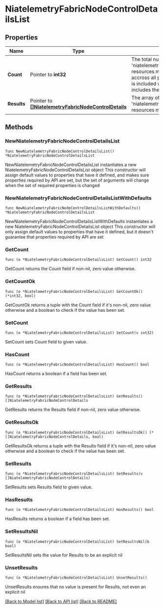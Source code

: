 # NiatelemetryFabricNodeControlDetailsList

## Properties

Name | Type | Description | Notes
------------ | ------------- | ------------- | -------------
**Count** | Pointer to **int32** | The total number of &#39;niatelemetry.FabricNodeControlDetails&#39; resources matching the request, accross all pages. The &#39;Count&#39; attribute is included when the HTTP GET request includes the &#39;$inlinecount&#39; parameter. | [optional] 
**Results** | Pointer to [**[]NiatelemetryFabricNodeControlDetails**](NiatelemetryFabricNodeControlDetails.md) | The array of &#39;niatelemetry.FabricNodeControlDetails&#39; resources matching the request. | [optional] 

## Methods

### NewNiatelemetryFabricNodeControlDetailsList

`func NewNiatelemetryFabricNodeControlDetailsList() *NiatelemetryFabricNodeControlDetailsList`

NewNiatelemetryFabricNodeControlDetailsList instantiates a new NiatelemetryFabricNodeControlDetailsList object
This constructor will assign default values to properties that have it defined,
and makes sure properties required by API are set, but the set of arguments
will change when the set of required properties is changed

### NewNiatelemetryFabricNodeControlDetailsListWithDefaults

`func NewNiatelemetryFabricNodeControlDetailsListWithDefaults() *NiatelemetryFabricNodeControlDetailsList`

NewNiatelemetryFabricNodeControlDetailsListWithDefaults instantiates a new NiatelemetryFabricNodeControlDetailsList object
This constructor will only assign default values to properties that have it defined,
but it doesn't guarantee that properties required by API are set

### GetCount

`func (o *NiatelemetryFabricNodeControlDetailsList) GetCount() int32`

GetCount returns the Count field if non-nil, zero value otherwise.

### GetCountOk

`func (o *NiatelemetryFabricNodeControlDetailsList) GetCountOk() (*int32, bool)`

GetCountOk returns a tuple with the Count field if it's non-nil, zero value otherwise
and a boolean to check if the value has been set.

### SetCount

`func (o *NiatelemetryFabricNodeControlDetailsList) SetCount(v int32)`

SetCount sets Count field to given value.

### HasCount

`func (o *NiatelemetryFabricNodeControlDetailsList) HasCount() bool`

HasCount returns a boolean if a field has been set.

### GetResults

`func (o *NiatelemetryFabricNodeControlDetailsList) GetResults() []NiatelemetryFabricNodeControlDetails`

GetResults returns the Results field if non-nil, zero value otherwise.

### GetResultsOk

`func (o *NiatelemetryFabricNodeControlDetailsList) GetResultsOk() (*[]NiatelemetryFabricNodeControlDetails, bool)`

GetResultsOk returns a tuple with the Results field if it's non-nil, zero value otherwise
and a boolean to check if the value has been set.

### SetResults

`func (o *NiatelemetryFabricNodeControlDetailsList) SetResults(v []NiatelemetryFabricNodeControlDetails)`

SetResults sets Results field to given value.

### HasResults

`func (o *NiatelemetryFabricNodeControlDetailsList) HasResults() bool`

HasResults returns a boolean if a field has been set.

### SetResultsNil

`func (o *NiatelemetryFabricNodeControlDetailsList) SetResultsNil(b bool)`

 SetResultsNil sets the value for Results to be an explicit nil

### UnsetResults
`func (o *NiatelemetryFabricNodeControlDetailsList) UnsetResults()`

UnsetResults ensures that no value is present for Results, not even an explicit nil

[[Back to Model list]](../README.md#documentation-for-models) [[Back to API list]](../README.md#documentation-for-api-endpoints) [[Back to README]](../README.md)


